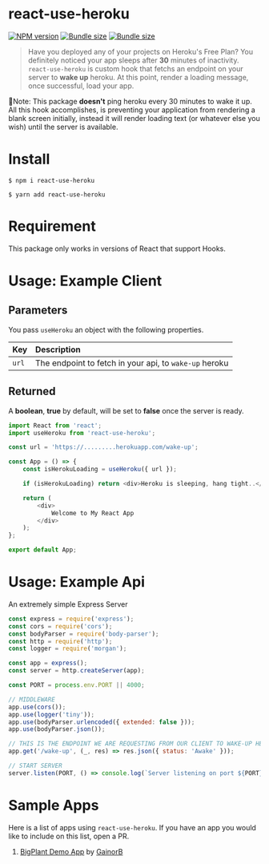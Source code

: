 # react-use-heroku

[![NPM version](https://badgen.net/npm/v/react-use-heroku)](https://www.npmjs.com/package/react-use-heroku) [![Bundle size](https://badgen.net/bundlephobia/min/react-use-heroku?label=size)](https://bundlephobia.com/result?p=react-use-heroku) [![Bundle size](https://badgen.net/bundlephobia/minzip/react-use-heroku?label=gzip%20size)](https://bundlephobia.com/result?p=react-use-heroku)

> Have you deployed any of your projects on Heroku's Free Plan? You definitely noticed your app sleeps after **30** minutes of inactivity. `react-use-heroku` is custom hook that fetchs an endpoint on your server to **wake up** heroku. At this point, render a loading message, once successful, load your app. 

🚨Note: This package **doesn't** ping heroku every 30 minutes to wake it up. All this hook accomplishes, is preventing your application from rendering a blank screen initially, instead it will render loading text (or whatever else you wish) until the server is available.

# Install

```
$ npm i react-use-heroku
```

```
$ yarn add react-use-heroku
```

# Requirement
This package only works in versions of React that support Hooks.

# Usage: Example Client

## Parameters

You pass `useHeroku` an object with the following properties.

| Key        | Description                                            |
| :--------- |:------------------------------------------------------ |
| `url`      | The endpoint to fetch in your api, to `wake-up` heroku |

## Returned

A **boolean**, **true** by default, will be set to **false** once the server is ready.

```javascript
import React from 'react';
import useHeroku from 'react-use-heroku';

const url = 'https://.........herokuapp.com/wake-up';

const App = () => {
    const isHerokuLoading = useHeroku({ url });

    if (isHerokuLoading) return <div>Heroku is sleeping, hang tight..</div>;

    return (
        <div>
            Welcome to My React App
        </div>
    );
};

export default App;
```

# Usage: Example Api

An extremely simple Express Server

```javascript
const express = require('express');
const cors = require('cors');
const bodyParser = require('body-parser');
const http = require('http');
const logger = require('morgan');

const app = express();
const server = http.createServer(app);

const PORT = process.env.PORT || 4000;

// MIDDLEWARE
app.use(cors());
app.use(logger('tiny'));
app.use(bodyParser.urlencoded({ extended: false }));
app.use(bodyParser.json());

// THIS IS THE ENDPOINT WE ARE REQUESTING FROM OUR CLIENT TO WAKE-UP HEROKU
app.get('/wake-up', (_, res) => res.json({ status: 'Awake' }));

// START SERVER
server.listen(PORT, () => console.log(`Server listening on port ${PORT}`));
```

# Sample Apps

Here is a list of apps using `react-use-heroku`. If you have an app you would like to include on this list, open a PR.

1. [BigPlant Demo App](https://bigplant.netlify.com/) by [GainorB](https://github.com/GainorB)

